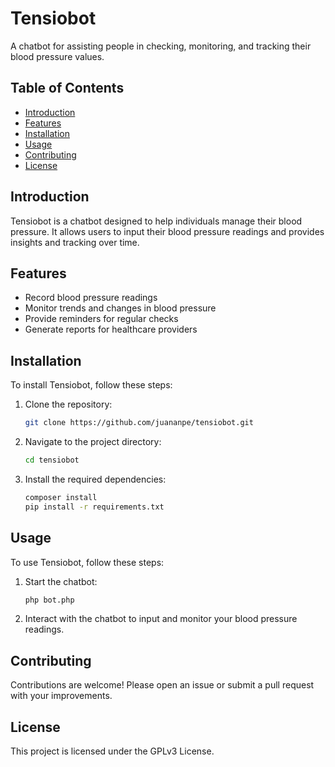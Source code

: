 # Tensiobot

A chatbot for assisting people in checking, monitoring, and tracking their blood pressure values.

## Table of Contents
- [Introduction](#introduction)
- [Features](#features)
- [Installation](#installation)
- [Usage](#usage)
- [Contributing](#contributing)
- [License](#license)

## Introduction
Tensiobot is a chatbot designed to help individuals manage their blood pressure. It allows users to input their blood pressure readings and provides insights and tracking over time.

## Features
- Record blood pressure readings
- Monitor trends and changes in blood pressure
- Provide reminders for regular checks
- Generate reports for healthcare providers

## Installation
To install Tensiobot, follow these steps:

1. Clone the repository:
   ```sh
   git clone https://github.com/juananpe/tensiobot.git
   ```
2. Navigate to the project directory:
   ```sh
   cd tensiobot
   ```
3. Install the required dependencies:
   ```sh
   composer install
   pip install -r requirements.txt
   ```
## Usage
To use Tensiobot, follow these steps:

1. Start the chatbot:
   ```sh
   php bot.php
   ```
2. Interact with the chatbot to input and monitor your blood pressure readings.

## Contributing
Contributions are welcome! Please open an issue or submit a pull request with your improvements.

## License
This project is licensed under the GPLv3 License.

